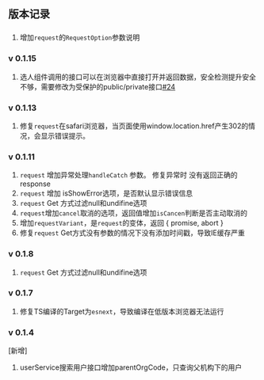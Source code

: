 ## 版本记录
### 
1. 增加`request`的`RequestOption`参数说明
### v 0.1.15
1. 选人组件调用的接口可以在浏览器中直接打开并返回数据，安全检测提升安全不够，需要修改为受保护的public/private接口[#24](https://github.com/xakoy/belvoly-vue-aioa/issues/24)
### v 0.1.13
1. 修复`request`在safari浏览器，当页面使用window.location.href产生302的情况，会显示错误提示。
### v 0.1.11
1. `request` 增加异常处理`handleCatch` 参数。 修复异常时 没有返回正确的response
2. `request` 增加 isShowError选项，是否默认显示错误信息
3. `request` Get 方式过滤null和undifine选项
4. `request`增加`cancel`取消的选项，返回值增加`isCancen`判断是否主动取消的
5. 增加`requestVariant`，是`request`的变体，返回 { promise, abort }
6. 修复`request` Get方式没有参数的情况下没有添加时间戳，导致IE缓存严重

### v 0.1.8
1. `request` Get 方式过滤null和undifine选项
### v 0.1.7
1. 修复TS编译的Target为`esnext`，导致编译在低版本浏览器无法运行

### v 0.1.4
[新增]
1. userService搜索用户接口增加parentOrgCode，只查询父机构下的用户